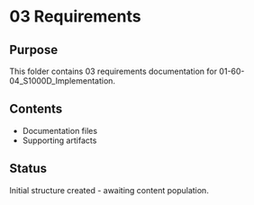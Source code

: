 # 03 Requirements

## Purpose
This folder contains 03 requirements documentation for 01-60-04_S1000D_Implementation.

## Contents
- Documentation files
- Supporting artifacts

## Status
Initial structure created - awaiting content population.
